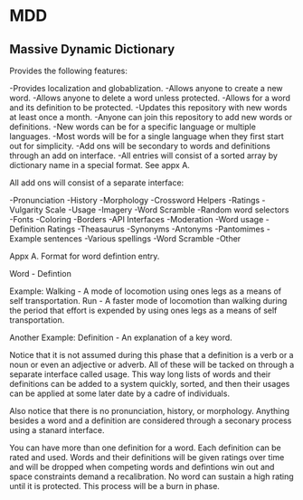 MDD
===

Massive Dynamic Dictionary
---------------------------

Provides the following features:

-Provides localization and globablization.
-Allows anyone to create a new word.
-Allows anyone to delete a word unless protected.
-Allows for a word and its definition to be protected.
-Updates this repository with new words at least once a month.
-Anyone can join this repository to add new words or definitions.
-New words can be for a specific language or multiple languages.
-Most words will be for a single language when they first start out for simplicity.
-Add ons will be secondary to words and definitions through an add on interface.
-All entries will consist of a sorted array by dictionary name in a special format.  See appx A.

All add ons will consist of a separate interface:

-Pronunciation
-History
-Morphology
-Crossword Helpers
-Ratings
-Vulgarity Scale
-Usage
-Imagery
-Word Scramble
-Random word selectors
-Fonts
-Coloring
-Borders
-API Interfaces
-Moderation
-Word usage
-Definition Ratings
-Theasaurus
-Synonyms
-Antonyms
-Pantomimes
-Example sentences
-Various spellings
-Word Scramble
-Other


Appx A.  Format for word defintion entry.

Word - Defintion

Example:
Walking - A mode of locomotion using ones legs as a means of self transportation.
Run - A faster mode of locomotion than walking during the period that effort is expended by using ones legs as a means of self transportation.


Another Example:
Definition - An explanation of a key word.  

Notice that it is not assumed during this phase that a definition is a verb or a noun or even an adjective or adverb.  All of these will be tacked on through a separate interface called usage.  This way long lists of words and their definitions can be added to a system quickly, sorted, and then their usages can be applied at some later date by a cadre of individuals.

Also notice that there is no pronunciation, history, or morphology.  Anything besides a word and a definition are considered through a seconary process using a stanard interface.

You can have more than one definition for a word.  Each definition can be rated and used. Words and their definitions will be given ratings over time and will be dropped when competing words and defintions win out and space constraints demand a recalibration.  No word can sustain a high rating until it is protected.  This process will be a burn in phase.







